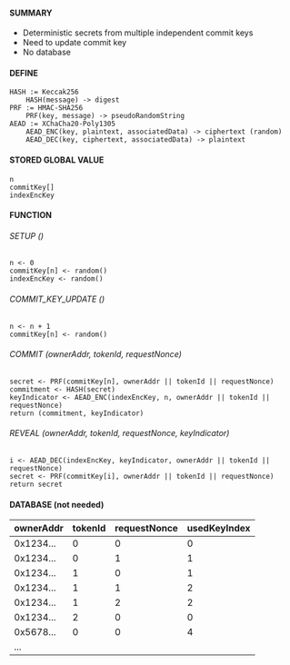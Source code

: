 ####  SUMMARY
- Deterministic secrets from multiple independent commit keys
- Need to update commit key
- No database
#### DEFINE
```
HASH := Keccak256
    HASH(message) -> digest
PRF := HMAC-SHA256
    PRF(key, message) -> pseudoRandomString
AEAD := XChaCha20-Poly1305
    AEAD_ENC(key, plaintext, associatedData) -> ciphertext (random)
    AEAD_DEC(key, ciphertext, associatedData) -> plaintext
```

#### STORED GLOBAL VALUE
```
n
commitKey[]
indexEncKey
```

#### FUNCTION
###### SETUP ()
```
n <- 0
commitKey[n] <- random()
indexEncKey <- random()
```

###### COMMIT_KEY_UPDATE ()
```
n <- n + 1
commitKey[n] <- random()
```

###### COMMIT (ownerAddr, tokenId, requestNonce)
```
secret <- PRF(commitKey[n], ownerAddr || tokenId || requestNonce)
commitment <- HASH(secret)
keyIndicator <- AEAD_ENC(indexEncKey, n, ownerAddr || tokenId || requestNonce)
return (commitment, keyIndicator)
```

###### REVEAL (ownerAddr, tokenId, requestNonce, keyIndicator)
```
i <- AEAD_DEC(indexEncKey, keyIndicator, ownerAddr || tokenId || requestNonce)
secret <- PRF(commitKey[i], ownerAddr || tokenId || requestNonce)
return secret
```

#### DATABASE (not needed)
| ownerAddr | tokenId | requestNonce | usedKeyIndex |
| --------- | ------- | ------------ | ------------ |
| 0x1234... | 0       | 0            | 0            |
| 0x1234... | 0       | 1            | 1            |
| 0x1234... | 1       | 0            | 1            |
| 0x1234... | 1       | 1            | 2            |
| 0x1234... | 1       | 2            | 2            |
| 0x1234... | 2       | 0            | 0            |
| 0x5678... | 0       | 0            | 4            |
| ...       |         |              |              |
